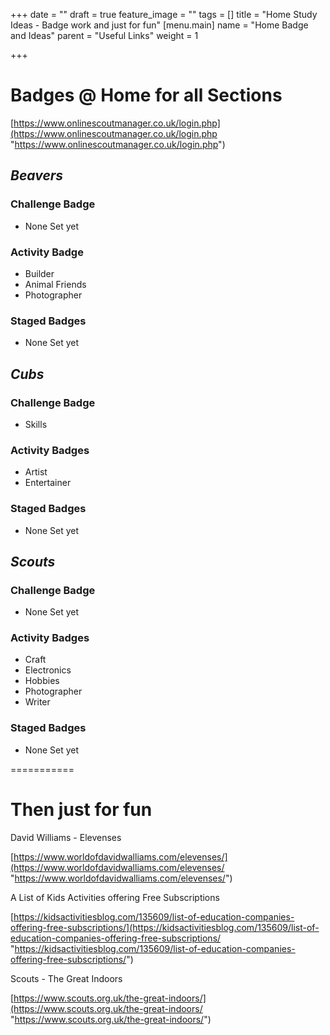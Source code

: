+++
date = ""
draft = true
feature_image = ""
tags = []
title = "Home Study Ideas - Badge work and just for fun"
[menu.main]
name = "Home Badge and Ideas"
parent = "Useful Links"
weight = 1

+++
# Badges @ Home for all Sections

[https://www.onlinescoutmanager.co.uk/login.php](https://www.onlinescoutmanager.co.uk/login.php "https://www.onlinescoutmanager.co.uk/login.php")

## **_Beavers_**

### **Challenge Badge**

* None Set yet

### **Activity Badge**

* Builder
* Animal Friends
* Photographer

### **Staged Badges**

* None Set yet

## **_Cubs_** 

### **Challenge Badge**

* Skills

### **Activity Badges**

* Artist
* Entertainer

### **Staged Badges**

* None Set yet

## **_Scouts_**

### **Challenge Badge**

* None Set yet

### **Activity Badges**

* Craft
* Electronics
* Hobbies
* Photographer
* Writer

### **Staged Badges**

* None Set yet

===========

# Then just for fun

David Williams - Elevenses

[https://www.worldofdavidwalliams.com/elevenses/](https://www.worldofdavidwalliams.com/elevenses/ "https://www.worldofdavidwalliams.com/elevenses/")

A List of Kids Activities offering Free Subscriptions

[https://kidsactivitiesblog.com/135609/list-of-education-companies-offering-free-subscriptions/](https://kidsactivitiesblog.com/135609/list-of-education-companies-offering-free-subscriptions/ "https://kidsactivitiesblog.com/135609/list-of-education-companies-offering-free-subscriptions/")

Scouts - The Great Indoors

[https://www.scouts.org.uk/the-great-indoors/](https://www.scouts.org.uk/the-great-indoors/ "https://www.scouts.org.uk/the-great-indoors/")